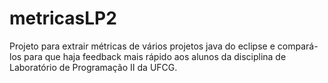 # metricasLP2

Projeto para extrair métricas de vários projetos java do eclipse e compará-los para que haja feedback mais rápido
aos alunos da disciplina de Laboratório de Programação II da UFCG.
